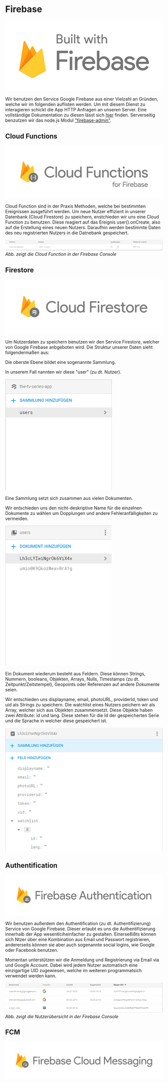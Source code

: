 # Firebase

![](./images/build.png)

Wir benutzen den Service Google Firebase aus einer Vielzahl an Gründen, welche wir im folgenden auflisten werden. Um mit diesem Dienst zu interagieren schickt die App HTTP Anfragen an unseren Server. Eine vollständige Dokumentation zu diesen lässt sich [hier](server.md#endpunkte-f%c3%bcr-den-server) finden. Serverseitig benzutzen wir das node.js Modul ["firebase-admin"][admin].

## Cloud Functions

![](./images/functions2.png)

Cloud Function sind in der Praxis Methoden, welche bei bestimmten Ereignissen ausgeführt werden. Um neue Nutzer effizient in unserer Datenbank (Cloud Firestore) zu speichern, enstchieden wir uns eine Cloud Function zu benutzen. Diese reagiert auf das Ereignis user().onCreate, also auf die Erstellung eines neuen Nutzers. Daraufhin werden bestimmte Daten des neu registrierten Nutzers in die Datnebank gespeichert.

![](./images/functions1.png)
_Abb. zeigt die Cloud Function in der Firebase Console_

## Firestore

![](./images/firestore4.png)

Um Nutzerdaten zu speichern benutzen wir den Service Firestore, welcher von Google Firebase anbgeboten wird. Die Struktur unserer Daten sieht folgendermaßen aus:

Die oberste Ebene bildet eine sogenannte Sammlung.

In unserem Fall nannten wir diese "user" (zu dt. Nutzer).

![](./images/firestore1.png)

Eine Sammlung setzt sich zusammen aus vielen Dokumenten.

Wir entschieden uns den nicht-deskriptive Name für die einzelnen Dokumente zu wählen um Dopplungen und andere Fehleranfälligkeiten zu vermeiden.

![](./images/firestore2.png)

Ein Dokument wiederum besteht aus Feldern. Diese können Strings, Nummern, booleans, Objekten, Arrays, Nulls, Timestamps (zu dt. Zeitpunkt/Zeitstempel), Geopoints oder Referenzen auf andere Dokumente seien.

Wir entschieden uns displayname, email, photoURL, providerId, token und uid als Strings zu speichern. Die watchlist eines Nutzers peichern wir als Array, welcher sich aus Objekten zusammensetzt. Diese Objekte haben zwei Attribute: id und lang. Diese stehen für die Id der gespeicherten Serie und die Sprache in welcher diese gespeichert ist.

![](./images/firestore3.png)

## Authentification

![](./images/auth2.png)

Wir benutzen außerdem den Authentification (zu dt. Authentifizierung) Service von Google Firebase. Dieser erlaubt es uns die Authentifizierung innerhalb der App wesentlciheinfacher zu gestalten. Einerse8i8ts können sich Ntzer über eine Kombination aus Email und Passwort registrieren, andererseits können sie aber auch sogenannte social logins, wie Google oder Facebook benutzen.

Momentan unterstützen wir die Anmeldung und Registrierung via Email via und Google Account. Dabei wird jedem Nutzer automatisch eine einzigartige UID zugewiesen, welche im weiteren programmatsich verwendet werden kann.

![Auth](./images/auth1.png)
_Abb. zeigt die Nutzerübersicht in der Firebase Console_

## FCM

![](./images/fcm1.png)

[admin]:https://firebase.google.com/docs/admin/setup